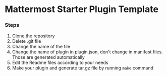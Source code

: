 # Mattermost Starter Plugin Template

### Steps

1. Clone the repository
2. Delete .git file
3. Change the name of the file
4. Change the name of plugin in plugin.json, don't change in manifest files. Those are generated automatically
5. Edit the Readme files according to your needs
6. Make your plugin and generate tar.gz file by running ```make``` command

